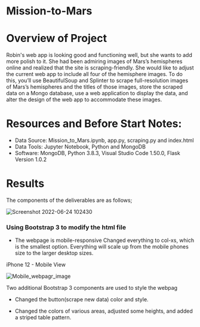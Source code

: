 # Mission-to-Mars

# Overview of Project

Robin's web app is looking good and functioning well, but she wants to add more polish to it. She had been admiring images of Mars’s hemispheres online and realized that the site is scraping-friendly. She would like to adjust the current web app to include all four of the hemisphere images. To do this, you’ll use BeautifulSoup and Splinter to scrape full-resolution images of Mars’s hemispheres and the titles of those images, store the scraped data on a Mongo database, use a web application to display the data, and alter the design of the web app to accommodate these images.

# Resources and Before Start Notes:

- Data Source: Mission_to_Mars.ipynb, app.py, scraping.py and index.html
- Data Tools: Jupyter Notebook, Python and MongoDB
- Software: MongoDB, Python 3.8.3, Visual Studio Code 1.50.0, Flask Version 1.0.2

# Results

The components of the deliverables are as follows;

![Screenshot 2022-06-24 102430](https://user-images.githubusercontent.com/96400887/175616448-4ab0a5d1-f587-4869-b6b5-f1cb8436c2d7.png)


### Using Bootstrap 3 to modify the html file

- The webpage is mobile-responsive
Changed everything to col-xs, which is the smallest option. Everything will scale up from the mobile phones size to the larger desktop sizes.

iPhone 12 - Mobile View

![Mobile_webpagr_image](https://user-images.githubusercontent.com/96400887/175617678-1cb43240-3b6d-4146-867a-168c551ea08b.png)


Two additional Bootstrap 3 components are used to style the webpag

- Changed the button(scrape new data) color and style. 

- Changed the colors of various areas, adjusted some heights, and added a striped table pattern.






